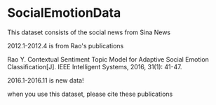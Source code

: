 # SocialEmotionData

This dataset consists of the social news from Sina News

2012.1-2012.4 is from Rao's publications

Rao Y. Contextual Sentiment Topic Model for Adaptive Social Emotion Classification[J]. IEEE Intelligent Systems, 2016, 31(1): 41-47.

2016.1-2016.11 is new data!

when you use this dataset, please cite these publications
